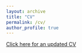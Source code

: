 ```yaml
---
layout: archive
title: "CV"
permalink: /cv/
author_profile: true
---
```


[Click here for an updated CV](https://github.com/kliao12/kliao12.github.io/blob/master/files/Kevin%20Liao%20CV.pdf)


